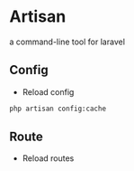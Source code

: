 # Artisan

a command-line tool for laravel

## Config

- Reload config
```bash
php artisan config:cache
```

## Route

- Reload routes
